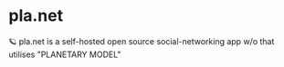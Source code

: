 # pla.net
🪐 pla.net is a self-hosted open source social-networking app w/o that utilises "PLANETARY MODEL"
